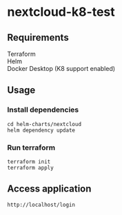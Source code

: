 # nextcloud-k8-test

## Requirements
Terraform </br>
Helm </br>
Docker Desktop (K8 support enabled) </br>

## Usage
### Install dependencies
```
cd helm-charts/nextcloud
helm dependency update
```
### Run terraform
```
terraform init
terraform apply
```
## Access application
```
http://localhost/login
```

